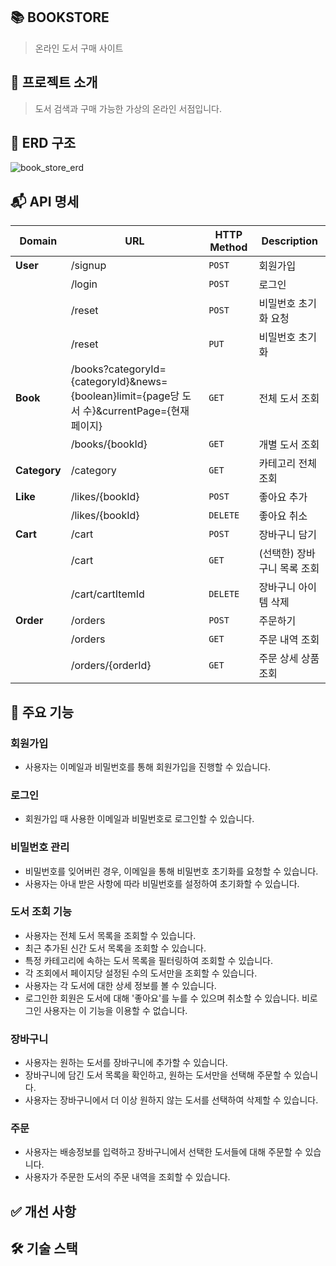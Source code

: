 ## 📚 BOOKSTORE

> 온라인 도서 구매 사이트

## 📌 프로젝트 소개

> 도서 검색과 구매 가능한 가상의 온라인 서점입니다.

## 💽 ERD 구조

![book_store_erd](https://github.com/namu56/book-store-project/assets/107787137/8c4fe903-971e-436c-8191-05c8025ef68c)

## 📬 API 명세

| Domain       | URL                                                                                           | HTTP Method | Description                 |
| ------------ | --------------------------------------------------------------------------------------------- | ----------- | --------------------------- |
| **User**     | /signup                                                                                       | `POST`      | 회원가입                    |
|              | /login                                                                                        | `POST`      | 로그인                      |
|              | /reset                                                                                        | `POST`      | 비밀번호 초기화 요청        |
|              | /reset                                                                                        | `PUT`       | 비밀번호 초기화             |
| **Book**     | /books?categoryId={categoryId}&news={boolean}limit={page당 도서 수}&currentPage={현재 페이지} | `GET`       | 전체 도서 조회              |
|              | /books/{bookId}                                                                               | `GET`       | 개별 도서 조회              |
| **Category** | /category                                                                                     | `GET`       | 카테고리 전체 조회          |
| **Like**     | /likes/{bookId}                                                                               | `POST`      | 좋아요 추가                 |
|              | /likes/{bookId}                                                                               | `DELETE`    | 좋아요 취소                 |
| **Cart**     | /cart                                                                                         | `POST`      | 장바구니 담기               |
|              | /cart                                                                                         | `GET`       | (선택한) 장바구니 목록 조회 |
|              | /cart/cartItemId                                                                              | `DELETE`    | 장바구니 아이템 삭제        |
| **Order**    | /orders                                                                                       | `POST`      | 주문하기                    |
|              | /orders                                                                                       | `GET`       | 주문 내역 조회              |
|              | /orders/{orderId}                                                                             | `GET`       | 주문 상세 상품 조회         |

## 📌 주요 기능

### 회원가입

-   사용자는 이메일과 비밀번호를 통해 회원가입을 진행할 수 있습니다.

### 로그인

-   회원가입 때 사용한 이메일과 비밀번호로 로그인할 수 있습니다.

### 비밀번호 관리

-   비밀번호를 잊어버린 경우, 이메일을 통해 비밀번호 초기화를 요청할 수 있습니다.
-   사용자는 아내 받은 사항에 따라 비밀번호를 설정하여 초기화할 수 있습니다.

### 도서 조회 기능

-   사용자는 전체 도서 목록을 조회할 수 있습니다.
-   최근 추가된 신간 도서 목록을 조회할 수 있습니다.
-   특정 카테고리에 속하는 도서 목록을 필터링하여 조회할 수 있습니다.
-   각 조회에서 페이지당 설정된 수의 도서만을 조회할 수 있습니다.
-   사용자는 각 도서에 대한 상세 정보를 볼 수 있습니다.
-   로그인한 회원은 도서에 대해 '좋아요'를 누를 수 있으며 취소할 수 있습니다. 비로그인 사용자는 이 기능을 이용할 수 없습니다.

### 장바구니

-   사용자는 원하는 도서를 장바구니에 추가할 수 있습니다.
-   장바구니에 담긴 도서 목록을 확인하고, 원하는 도서만을 선택해 주문할 수 있습니다.
-   사용자는 장바구니에서 더 이상 원하지 않는 도서를 선택하여 삭제할 수 있습니다.

### 주문

-   사용자는 배송정보를 입력하고 장바구니에서 선택한 도서들에 대해 주문할 수 있습니다.
-   사용자가 주문한 도서의 주문 내역을 조회할 수 있습니다.

## ✅ 개선 사항

## 🛠️ 기술 스택

